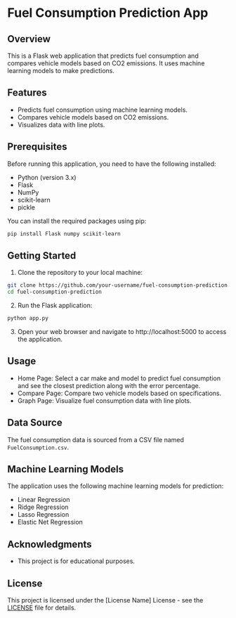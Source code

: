 # Fuel Consumption Prediction App

## Overview

This is a Flask web application that predicts fuel consumption and compares vehicle models based on CO2 emissions. It uses machine learning models to make predictions.

## Features

- Predicts fuel consumption using machine learning models.
- Compares vehicle models based on CO2 emissions.
- Visualizes data with line plots.

## Prerequisites

Before running this application, you need to have the following installed:

- Python (version 3.x)
- Flask
- NumPy
- scikit-learn
- pickle

You can install the required packages using pip:

```bash
pip install Flask numpy scikit-learn
```

## Getting Started

1. Clone the repository to your local machine:

```bash
git clone https://github.com/your-username/fuel-consumption-prediction.git
cd fuel-consumption-prediction
```

2. Run the Flask application:

```bash
python app.py
```

3. Open your web browser and navigate to http://localhost:5000 to access the application.

## Usage

- Home Page: Select a car make and model to predict fuel consumption and see the closest prediction along with the error percentage.
- Compare Page: Compare two vehicle models based on specifications.
- Graph Page: Visualize fuel consumption data with line plots.

## Data Source

The fuel consumption data is sourced from a CSV file named `FuelConsumption.csv`.

## Machine Learning Models

The application uses the following machine learning models for prediction:

- Linear Regression
- Ridge Regression
- Lasso Regression
- Elastic Net Regression

## Acknowledgments

- This project is for educational purposes.

## License

This project is licensed under the [License Name] License - see the [LICENSE](LICENSE) file for details.
